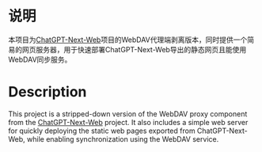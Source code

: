 # 说明
本项目为[ChatGPT-Next-Web](https://github.com/ChatGPTNextWeb/ChatGPT-Next-Web)项目的WebDAV代理端剥离版本，同时提供一个简易的网页服务器，用于快速部署ChatGPT-Next-Web导出的静态网页且能使用WebDAV同步服务。


# Description
This project is a stripped-down version of the WebDAV proxy component from the [ChatGPT-Next-Web](https://github.com/ChatGPTNextWeb/ChatGPT-Next-Web) project. It also includes a simple web server for quickly deploying the static web pages exported from ChatGPT-Next-Web, while enabling synchronization using the WebDAV service.
